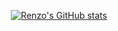 <div align="center">

[![Renzo's GitHub stats](https://github-readme-stats.vercel.app/api?username=renwid&show_icons=true&icon_color=586069&text_color=586069&bg_color=fff&line_height=30&hide_title=true&title_color=0366d6)](https://github.com/anuraghazra/github-readme-stats)

</div>
